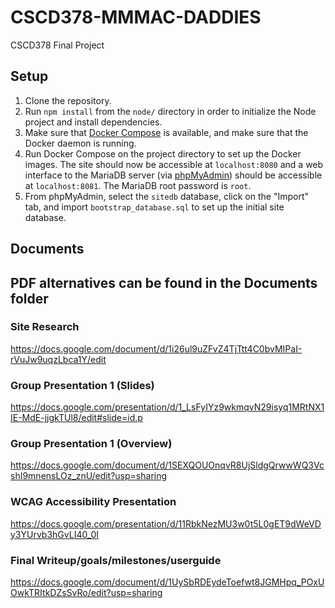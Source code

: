 # CSCD378-MMMAC-DADDIES
CSCD378 Final Project

## Setup
  1. Clone the repository.
  2. Run `npm install` from the `node/` directory in order to initialize the
     Node project and install dependencies.
  3. Make sure that [Docker Compose](https://docs.docker.com/compose/) is
     available, and make sure that the Docker daemon is running.
  4. Run Docker Compose on the project directory to set up the Docker
     images. The site should now be accessible at `localhost:8080` and a web
     interface to the MariaDB server (via
     [phpMyAdmin](https://www.phpmyadmin.net/)) should be accessible at
     `localhost:8081`. The MariaDB root password is `root`.
  5. From phpMyAdmin, select the `sitedb` database, click on the "Import" tab,
     and import `bootstrap_database.sql` to set up the initial site database.

## Documents
## PDF alternatives can be found in the Documents folder

### Site Research
https://docs.google.com/document/d/1i26ul9uZFvZ4TjTtt4C0bvMIPaI-rVuJw9uqzLbca1Y/edit

### Group Presentation 1 (Slides)
https://docs.google.com/presentation/d/1_LsFyIYz9wkmqvN29isyq1MRtNX1IE-MdE-jjgkTUl8/edit#slide=id.p

### Group Presentation 1 (Overview)
https://docs.google.com/document/d/1SEXQOUOnqvR8UjSldgQrwwWQ3VcshI9mnensLOz_znU/edit?usp=sharing

### WCAG Accessibility Presentation
https://docs.google.com/presentation/d/11RbkNezMU3w0t5L0gET9dWeVDy3YUrvb3hGvLI40_0I

### Final Writeup/goals/milestones/userguide
https://docs.google.com/document/d/1UySbRDEydeToefwt8JGMHpq_POxUOwkTRItkDZsSvRo/edit?usp=sharing
